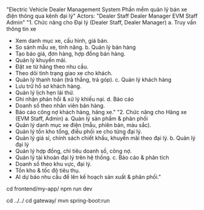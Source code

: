 "Electric Vehicle Dealer Management System
Phần mềm quản lý bán xe điện thông qua kênh đại lý"
Actors:
"Dealer Staff
Dealer Manager
EVM Staff
Admin"
"1. Chức năng cho Đại lý (Dealer Staff, Dealer Manager)
a. Truy vấn thông tin xe
+ Xem danh mục xe, cấu hình, giá bán.
+ So sánh mẫu xe, tính năng.
b. Quản lý bán hàng
+ Tạo báo giá, đơn hàng, hợp đồng bán hàng.
+ Quản lý khuyến mãi.
+ Đặt xe từ hãng theo nhu cầu.
+ Theo dõi tình trạng giao xe cho khách.
+ Quản lý thanh toán (trả thẳng, trả góp).
c. Quản lý khách hàng
+ Lưu trữ hồ sơ khách hàng.
+ Quản lý lịch hẹn lái thử.
+ Ghi nhận phản hồi & xử lý khiếu nại.
d. Báo cáo
+ Doanh số theo nhân viên bán hàng.
+ Báo cáo công nợ khách hàng, hãng xe."
"2. Chức năng cho Hãng xe (EVM Staff, Admin)
a. Quản lý sản phẩm & phân phối
+ Quản lý danh mục xe điện (mẫu, phiên bản, màu sắc).
+ Quản lý tồn kho tổng, điều phối xe cho từng đại lý.
+ Quản lý giá sỉ, chính sách chiết khấu, khuyến mãi theo đại lý.
b. Quản lý đại lý
+ Quản lý hợp đồng, chỉ tiêu doanh số, công nợ.
+ Quản lý tài khoản đại lý trên hệ thống.
c. Báo cáo & phân tích
+ Doanh số theo khu vực, đại lý.
+ Tồn kho & tốc độ tiêu thụ.
+ AI dự báo nhu cầu để lên kế hoạch sản xuất & phân phối."

cd frontend/my-app/
npm run dev


cd ../../
cd gateway/
mvn spring-boot:run
